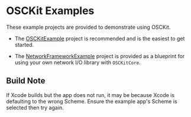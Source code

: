 # OSCKit Examples

These example projects are provided to demonstrate using OSCKit.

- The [OSCKitExample](OSCKitExample) project is recommended and is the easiest to get started.

- The [NetworkFrameworkExample](NetworkFrameworkExample) project is provided as a blueprint for using your own network I/O library with `OSCKitCore`.

## Build Note

If Xcode builds but the app does not run, it may be because Xcode is defaulting to the wrong Scheme. Ensure the example app's Scheme is selected then try again.
